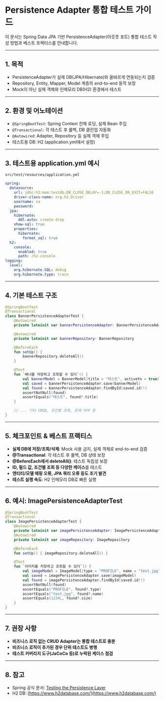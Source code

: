 # Persistence Adapter 통합 테스트 가이드

이 문서는 Spring Data JPA 기반 PersistenceAdapter(아웃풋 포트) 통합 테스트 작성 방법과 베스트 프랙티스를 안내합니다.

---

## 1. 목적
- PersistenceAdapter가 실제 DB(JPA/Hibernate)와 올바르게 연동되는지 검증
- Repository, Entity, Mapper, Model 계층의 end-to-end 동작 보장
- Mock이 아닌 실제 객체와 인메모리 DB(H2) 환경에서 테스트

---

## 2. 환경 및 어노테이션
- `@SpringBootTest`: Spring Context 전체 로딩, 실제 Bean 주입
- `@Transactional`: 각 테스트 후 롤백, DB 클린업 자동화
- `@Autowired`: Adapter, Repository 등 실제 객체 주입
- 테스트용 DB: H2 (application.yml에서 설정)

---

## 3. 테스트용 application.yml 예시
`src/test/resources/application.yml`
```yaml
spring:
  datasource:
    url: jdbc:h2:mem:testdb;DB_CLOSE_DELAY=-1;DB_CLOSE_ON_EXIT=FALSE
    driver-class-name: org.h2.Driver
    username: sa
    password:
  jpa:
    hibernate:
      ddl-auto: create-drop
    show-sql: true
    properties:
      hibernate:
        format_sql: true
  h2:
    console:
      enabled: true
      path: /h2-console
logging:
  level:
    org.hibernate.SQL: debug
    org.hibernate.type: trace
```

---

## 4. 기본 테스트 구조
```kotlin
@SpringBootTest
@Transactional
class BannerPersistenceAdapterTest {
    @Autowired
    private lateinit var bannerPersistenceAdapter: BannerPersistenceAdapter

    @Autowired
    private lateinit var bannerRepository: BannerRepository

    @BeforeEach
    fun setUp() {
        bannerRepository.deleteAll()
    }

    @Test
    fun `배너를 저장하고 조회할 수 있다`() {
        val bannerModel = BannerModel(title = "테스트", activeYn = true)
        val saved = bannerPersistenceAdapter.save(bannerModel)
        val found = bannerPersistenceAdapter.findById(saved.id!!)
        assertNotNull(found)
        assertEquals("테스트", found?.title)
    }

    // ... 기타 CRUD, 조건별 조회, 존재 여부 등
}
```

---

## 5. 체크포인트 & 베스트 프랙티스
- **실제 DB에 저장/조회/삭제**: Mock 사용 금지, 실제 객체로 end-to-end 검증
- **@Transactional**: 각 테스트 후 롤백, DB 상태 보장
- **@BeforeEach에서 deleteAll()**: 테스트 독립성 보장
- **ID, 필드 값, 조건별 조회 등 다양한 케이스**를 테스트
- **엔티티/모델 매핑 오류, JPA 쿼리 오류 등도 조기 발견**
- **테스트 실행 속도**: H2 인메모리 DB로 빠른 실행

---

## 6. 예시: ImagePersistenceAdapterTest
```kotlin
@SpringBootTest
@Transactional
class ImagePersistenceAdapterTest {
    @Autowired
    private lateinit var imagePersistenceAdapter: ImagePersistenceAdapter
    @Autowired
    private lateinit var imageRepository: ImageRepository

    @BeforeEach
    fun setUp() { imageRepository.deleteAll() }

    @Test
    fun `이미지를 저장하고 조회할 수 있다`() {
        val imageModel = ImageModel(type = "PROFILE", name = "test.jpg", size = 1234L)
        val saved = imagePersistenceAdapter.save(imageModel)
        val found = imagePersistenceAdapter.findById(saved.id!!)
        assertNotNull(found)
        assertEquals("PROFILE", found?.type)
        assertEquals("test.jpg", found?.name)
        assertEquals(1234L, found?.size)
    }
}
```

---

## 7. 권장 사항
- **비즈니스 로직 없는 CRUD Adapter는 통합 테스트로 충분**
- **비즈니스 로직이 추가된 경우 단위 테스트도 병행**
- **테스트 커버리지 도구(JaCoCo 등)로 누락된 케이스 점검**

---

## 8. 참고
- Spring 공식 문서: [Testing the Persistence Layer](https://docs.spring.io/spring-boot/docs/current/reference/html/features.html#features.testing)
- H2 DB: [https://www.h2database.com/](https://www.h2database.com/) 
